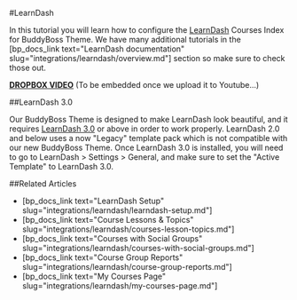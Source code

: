 #LearnDash

In this tutorial you will learn how to configure the [LearnDash](https://getdpd.com/cart/hoplink/14394?referrer=56whuq1wlakosg0k4) Courses Index for BuddyBoss Theme. We have many additional tutorials in the [bp_docs_link text="LearnDash documentation" slug="integrations/learndash/overview.md"] section so make sure to check those out.

[**DROPBOX VIDEO**](https://www.dropbox.com/s/z6y5i8tw1lrcxwt/buddyboss-integrations-learndash-courses-index.mp4?raw=1)
(To be embedded once we upload it to Youtube...)

##LearnDash 3.0

Our BuddyBoss Theme is designed to make LearnDash look beautiful, and it requires [LearnDash 3.0](https://www.learndash.com/best-wordpress-lms-plugin/) or above in order to work properly. LearnDash 2.0 and below uses a now "Legacy" template pack which is not compatible with our new BuddyBoss Theme. Once LearnDash 3.0 is installed, you will need to go to LearnDash > Settings > General, and make sure to set the "Active Template" to LearnDash 3.0.

##Related Articles

- [bp_docs_link text="LearnDash Setup" slug="integrations/learndash/learndash-setup.md"]
- [bp_docs_link text="Course Lessons & Topics" slug="integrations/learndash/courses-lesson-topics.md"]
- [bp_docs_link text="Courses with Social Groups" slug="integrations/learndash/courses-with-social-groups.md"]
- [bp_docs_link text="Course Group Reports" slug="integrations/learndash/course-group-reports.md"]
- [bp_docs_link text="My Courses Page" slug="integrations/learndash/my-courses-page.md"]